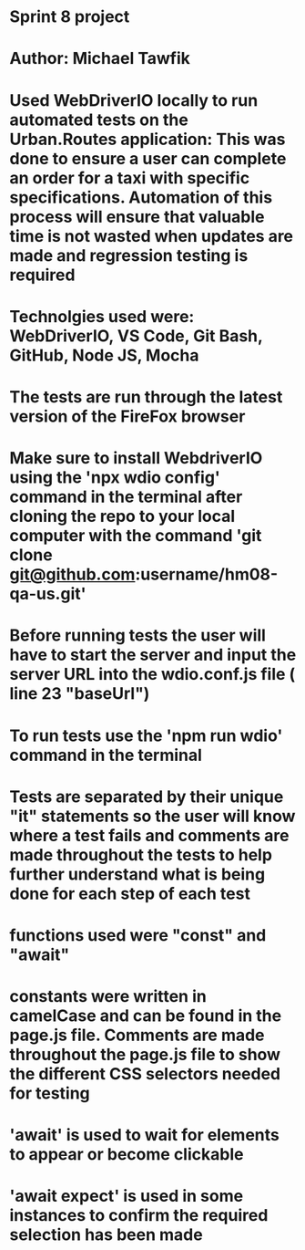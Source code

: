 # Sprint 8 project
# Author: Michael Tawfik
# Used WebDriverIO locally to run automated tests on the Urban.Routes application: This was done to ensure a user can complete an order for a taxi with specific specifications. Automation of this process will ensure that valuable time is not wasted when updates are made and regression testing is required
# Technolgies used were: WebDriverIO, VS Code, Git Bash, GitHub, Node JS, Mocha
# The tests are run through the latest version of the FireFox browser
# Make sure to install WebdriverIO using the 'npx wdio config' command in the terminal after cloning the repo to your local computer with the command 'git clone git@github.com:username/hm08-qa-us.git'
# Before running tests the user will have to start the server and input the server URL into the wdio.conf.js file ( line 23 "baseUrl")
# To run tests use the 'npm run wdio' command in the terminal 
# Tests are separated by their unique "it" statements so the user will know where a test fails and comments are made throughout the tests to help further understand what is being done for each step of each test
# functions used were "const" and "await"
# constants were written in camelCase and can be found in the page.js file. Comments are made throughout the page.js file to show the different CSS selectors needed for testing
# 'await' is used to wait for elements to appear or become clickable 
# 'await expect' is used in some instances to confirm the required selection has been made
